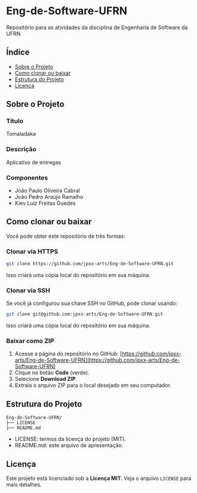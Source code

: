 # Eng-de-Software-UFRN

Repositório para as atividades da disciplina de Engenharia de Software da UFRN.

## Índice

- [Sobre o Projeto](#sobre-o-projeto)
- [Como clonar ou baixar](#como-clonar-ou-baixar)  
- [Estrutura do Projeto](#estrutura-do-projeto)  
- [Licença](#licença)  

## Sobre o Projeto

### Título
Tomaladaka

### Descrição
Aplicativo de entregas

### Componentes
- João Paulo Oliveira Cabral
- João Pedro Araújo Ramalho
- Kiev Luiz Freitas Guedes

## Como clonar ou baixar

Você pode obter este repositório de três formas:

### Clonar via HTTPS

```bash
git clone https://github.com/jpxx-arts/Eng-de-Software-UFRN.git
```

Isso criará uma cópia local do repositório em sua máquina.

### Clonar via SSH

Se você já configurou sua chave SSH no GitHub, pode clonar usando:

```bash
git clone git@github.com:jpxx-arts/Eng-de-Software-UFRN.git
```

Isso criará uma cópia local do repositório em sua máquina.

### Baixar como ZIP

1. Acesse a página do repositório no GitHub:
   [https://github.com/jpxx-arts/Eng-de-Software-UFRN](https://github.com/jpxx-arts/Eng-de-Software-UFRN)
2. Clique no botão **Code** (verde).
3. Selecione **Download ZIP**.
4. Extraia o arquivo ZIP para o local desejado em seu computador.


## Estrutura do Projeto

```
Eng-de-Software-UFRN/
├── LICENSE
├── README.md
```

- LICENSE: termos da licença do projeto (MIT).
- README.md: este arquivo de apresentação.

## Licença

Este projeto está licenciado sob a **Licença MIT**. Veja o arquivo `LICENSE` para mais detalhes.
